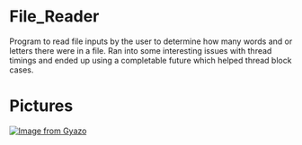 # File_Reader
Program to read file inputs by the user to determine how many words and or letters there were in a file. Ran into some interesting issues with thread timings and ended up using a completable future which helped thread block cases.

# Pictures
[![Image from Gyazo](https://i.gyazo.com/0f6e4a67f544d31fe8c2e58da1ebdbcc.gif)](https://gyazo.com/0f6e4a67f544d31fe8c2e58da1ebdbcc)
